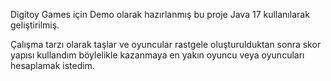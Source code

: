 Digitoy Games için Demo olarak hazırlanmış bu proje Java 17 kullanılarak geliştirilmiş.

Çalışma tarzı olarak taşlar ve oyuncular rastgele oluşturulduktan sonra skor yapısı kullandım böylelikle kazanmaya en yakın oyuncu veya oyuncuları hesaplamak istedim.
